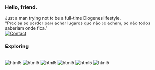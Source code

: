 ### Hello, friend.
Just a man trying not to be a full-time Diogenes lifestyle. <br/>
"Precisa se perder para achar lugares que não se acham, se não todos saberiam onde fica."<br/>
[![Contact](https://img.shields.io/badge/GitHub-100000?style=for-the-badge&logo=github&logoColor=white)](https://github.com/AugSimple) 

### Exploring
<div style="display: inline_block"><br/>
  <img align="center" alt="html5" src="https://img.shields.io/badge/HTML5-E34F26?style=for-the-badge&logo=html5&logoColor=white">
   <img align="center" alt="html5" src="https://img.shields.io/badge/CSS3-1572B6?style=for-the-badge&logo=css3&logoColor=white">
    <img align="center" alt="html5" src="https://img.shields.io/badge/C%2B%2B-00599C?style=for-the-badge&logo=c%2B%2B&logoColor=white">
    <img align="center" alt="html5" src="https://img.shields.io/badge/Ruby-CC342D?style=for-the-badge&logo=ruby&logoColor=white">
    <img align="center" alt="html5" src="https://img.shields.io/badge/Python-14354C?style=for-the-badge&logo=python&logoColor=white">
    <img align="center" alt="html5" src="https://img.shields.io/badge/JavaScript-F7DF1E?style=for-the-badge&logo=javascript&logoColor=black">
</div>
